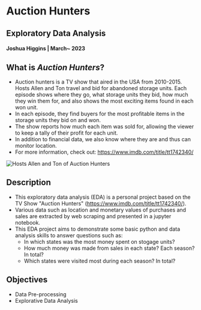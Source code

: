 # **Auction Hunters**
## Exploratory Data Analysis
#### Joshua Higgins | March~ 2023

## What is *Auction Hunters*?
* Auction hunters is a TV show that aired in the USA from 2010-2015. Hosts Allen and Ton travel and bid for abandoned storage units. Each episode shows where they go, what storage units they bid, how much they win them for, and also shows the most exciting items found in each won unit.
* In each episode, they find buyers for the most profitable items in the storage units they bid on and won.
* The show reports how much each item was sold for, allowing the viewer to keep a tally of their profit for each unit.
* In addition to financial data, we also know where they are and thus can monitor location.
* For more information, check out: https://www.imdb.com/title/tt1742340/

<img src="https://m.media-amazon.com/images/M/MV5BNTc4OTE0MzcxOF5BMl5BanBnXkFtZTcwMjQ0NTM0Ng@@._V1_FMjpg_UX558_.jpg" alt="Hosts Allen and Ton of Auction Hunters">

## Description
* This exploratory data analysis (EDA) is a personal project based on the TV Show "Auction Hunters" (https://www.imdb.com/title/tt1742340/). 
* Various data such as location and monetary values of purchases and sales are extracted by web scraping and presented in a jupyter notebook.
* This EDA project aims to demonstrate some basic python and data analysis skills to answer questions such as:
   * In which states was the most money spent on stogage units?
   * How much money was made from sales in each state? Each season? In total?
   * Which states were visited most during each season? In total?
   
## Objectives
* Data Pre-processing
* Explorative Data Analysis
